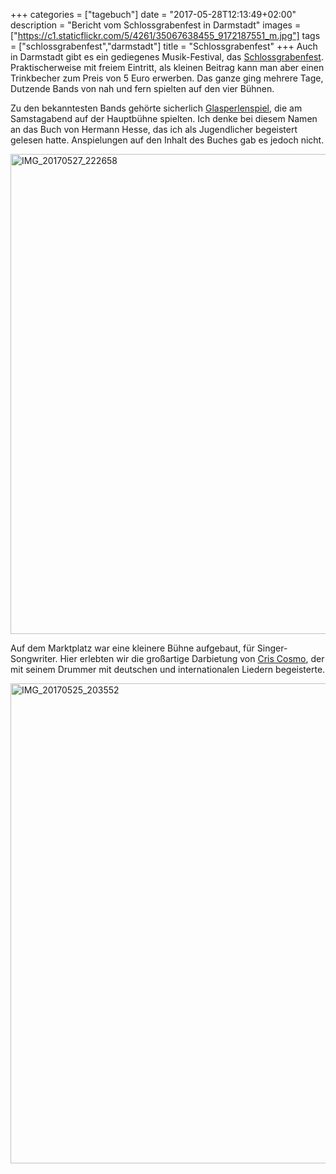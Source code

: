 +++
categories = ["tagebuch"]
date = "2017-05-28T12:13:49+02:00"
description = "Bericht vom Schlossgrabenfest in Darmstadt"
images = ["https://c1.staticflickr.com/5/4261/35067638455_9172187551_m.jpg"]
tags = ["schlossgrabenfest","darmstadt"]
title = "Schlossgrabenfest"
+++
Auch in Darmstadt gibt es ein gediegenes Musik-Festival, das [Schlossgrabenfest](http://www.schlossgrabenfest.de). Praktischerweise mit freiem Eintritt, 
als kleinen Beitrag kann man aber einen Trinkbecher zum Preis von 5 Euro erwerben. Das ganze ging mehrere Tage, Dutzende Bands von nah und fern spielten 
auf den vier Bühnen. 

Zu den bekanntesten Bands gehörte sicherlich [Glasperlenspiel](http://www.glasperlenspiel.com/), die am Samstagabend auf der Hauptbühne spielten. 
Ich denke bei diesem Namen an das Buch von Hermann Hesse, das ich als Jugendlicher begeistert gelesen hatte. Anspielungen auf den Inhalt des Buches gab es 
jedoch nicht. 

<a data-flickr-embed="true"  href="https://www.flickr.com/photos/mwellner/35067638455/in/dateposted-public/" title="IMG_20170527_222658">
  <img src="https://c1.staticflickr.com/5/4261/35067638455_9172187551_b.jpg" width="1024" height="768" alt="IMG_20170527_222658">
</a>
<script async src="//embedr.flickr.com/assets/client-code.js" charset="utf-8"></script>

Auf dem Marktplatz war eine kleinere Bühne aufgebaut, für Singer-Songwriter. Hier erlebten wir die großartige Darbietung von [Cris Cosmo](http://www.criscosmo.com/), 
der mit seinem Drummer mit deutschen und internationalen Liedern begeisterte. 

<a data-flickr-embed="true"  href="https://www.flickr.com/photos/mwellner/34679968550/in/dateposted-public/" title="IMG_20170525_203552">
  <img src="https://c1.staticflickr.com/5/4237/34679968550_45935ecd4b_b.jpg" width="1024" height="768" alt="IMG_20170525_203552">
</a>
<script async src="//embedr.flickr.com/assets/client-code.js" charset="utf-8"></script>